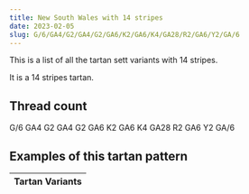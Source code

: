 ```yaml
---
title: New South Wales with 14 stripes
date: 2023-02-05
slug: G/6/GA4/G2/GA4/G2/GA6/K2/GA6/K4/GA28/R2/GA6/Y2/GA/6
---
```

This is a list of all the tartan sett variants with 14 stripes.

It is a 14 stripes tartan.


## Thread count
G/6 GA4 G2 GA4 G2 GA6 K2 GA6 K4 GA28 R2 GA6 Y2 GA/6

## Examples of this tartan pattern

| Tartan Variants |
|---------------|
